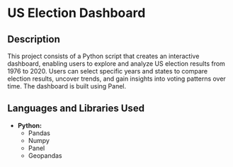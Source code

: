 <h1>US Election Dashboard</h1>

<h2>Description</h2>
This project consists of a Python script that creates an interactive dashboard, enabling users to explore and analyze US election results from 1976 to 2020. Users can select specific years and states to compare election results, uncover trends, and gain insights into voting patterns over time. The dashboard is built using Panel.
<br />


<h2>Languages and Libraries Used</h2>

- <b>Python:</b> 
   - Pandas</b>
   - Numpy</b>
   - Panel</b>
   - Geopandas</b>

